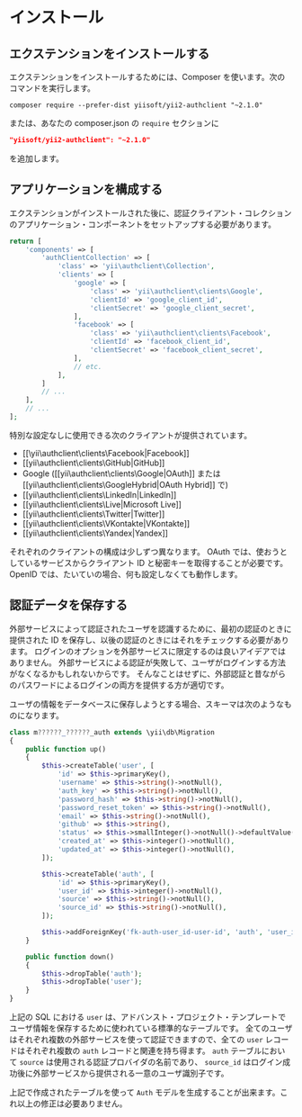 インストール
============

## エクステンションをインストールする

エクステンションをインストールするためには、Composer を使います。次のコマンドを実行します。

```
composer require --prefer-dist yiisoft/yii2-authclient "~2.1.0"
```

または、あなたの composer.json の `require` セクションに

```json
"yiisoft/yii2-authclient": "~2.1.0"
```

を追加します。

## アプリケーションを構成する

エクステンションがインストールされた後に、認証クライアント・コレクションのアプリケーション・コンポーネントをセットアップする必要があります。

```php
return [
    'components' => [
        'authClientCollection' => [
            'class' => 'yii\authclient\Collection',
            'clients' => [
                'google' => [
                    'class' => 'yii\authclient\clients\Google',
                    'clientId' => 'google_client_id',
                    'clientSecret' => 'google_client_secret',
                ],
                'facebook' => [
                    'class' => 'yii\authclient\clients\Facebook',
                    'clientId' => 'facebook_client_id',
                    'clientSecret' => 'facebook_client_secret',
                ],
                // etc.
            ],
        ]
        // ...
    ],
    // ...
];
```

特別な設定なしに使用できる次のクライアントが提供されています。

- [[\yii\authclient\clients\Facebook|Facebook]]
- [[yii\authclient\clients\GitHub|GitHub]]
- Google ([[yii\authclient\clients\Google|OAuth]] または [[yii\authclient\clients\GoogleHybrid|OAuth Hybrid]] で)
- [[yii\authclient\clients\LinkedIn|LinkedIn]]
- [[yii\authclient\clients\Live|Microsoft Live]]
- [[yii\authclient\clients\Twitter|Twitter]]
- [[yii\authclient\clients\VKontakte|VKontakte]]
- [[yii\authclient\clients\Yandex|Yandex]]

それぞれのクライアントの構成は少しずつ異なります。
OAuth では、使おうとしているサービスからクライアント ID と秘密キーを取得することが必要です。OpenID では、たいていの場合、何も設定しなくても動作します。

## 認証データを保存する

外部サービスによって認証されたユーザを認識するために、最初の認証のときに提供された ID を保存し、以後の認証のときにはそれをチェックする必要があります。
ログインのオプションを外部サービスに限定するのは良いアイデアではありません。
外部サービスによる認証が失敗して、ユーザがログインする方法がなくなるかもしれないからです。
そんなことはせずに、外部認証と昔ながらのパスワードによるログインの両方を提供する方が適切です。

ユーザの情報をデータベースに保存しようとする場合、スキーマは次のようなものになります。

```php
class m??????_??????_auth extends \yii\db\Migration
{
    public function up()
    {
        $this->createTable('user', [
            'id' => $this->primaryKey(),
            'username' => $this->string()->notNull(),
            'auth_key' => $this->string()->notNull(),
            'password_hash' => $this->string()->notNull(),
            'password_reset_token' => $this->string()->notNull(),
            'email' => $this->string()->notNull(),
            'github' => $this->string(),
            'status' => $this->smallInteger()->notNull()->defaultValue(10),
            'created_at' => $this->integer()->notNull(),
            'updated_at' => $this->integer()->notNull(),
        ]);

        $this->createTable('auth', [
            'id' => $this->primaryKey(),
            'user_id' => $this->integer()->notNull(),
            'source' => $this->string()->notNull(),
            'source_id' => $this->string()->notNull(),
        ]);

        $this->addForeignKey('fk-auth-user_id-user-id', 'auth', 'user_id', 'user', 'id', 'CASCADE', 'CASCADE');
    }

    public function down()
    {
        $this->dropTable('auth');
        $this->dropTable('user');
    }
}
```

上記の SQL における `user` は、アドバンスト・プロジェクト・テンプレートでユーザ情報を保存するために使われている標準的なテーブルです。
全てのユーザはそれぞれ複数の外部サービスを使って認証できますので、全ての `user` レコードはそれぞれ複数の `auth` レコードと関連を持ち得ます。
`auth` テーブルにおいて `source` は使用される認証プロバイダの名前であり、
`source_id` はログイン成功後に外部サービスから提供される一意のユーザ識別子です。

上記で作成されたテーブルを使って `Auth` モデルを生成することが出来ます。これ以上の修正は必要ありません。

